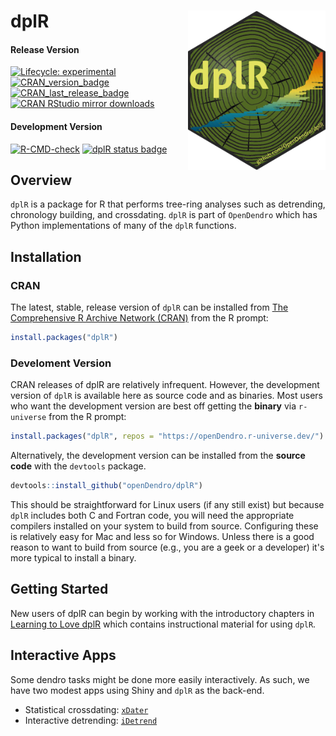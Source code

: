 
# dplR <img src="https://github.com/opendendro/dplR/blob/master/dplR_Sticker.png" width="220" align="right" />

<!-- badges: start -->
#### Release Version
[![Lifecycle: experimental](https://img.shields.io/badge/lifecycle-stable-green.svg)](https://lifecycle.r-lib.org/articles/stages.html#stable)
[![CRAN_version_badge](https://www.r-pkg.org/badges/version/dplR)](https://cran.r-project.org/package=dplR)
[![CRAN_last_release_badge](https://www.r-pkg.org/badges/last-release/dplR)](https://cran.r-project.org/package=dplR)
[![CRAN RStudio mirror downloads](https://cranlogs.r-pkg.org/badges/last-month/dplR?color=blue)](https://r-pkg.org/pkg/dplR)
#### Development Version
[![R-CMD-check](https://github.com/opendendro/dplR/workflows/R-CMD-check/badge.svg)](https://github.com/opendendro/dplR/actions)
[![dplR status badge](https://opendendro.r-universe.dev/badges/dplR)](https://opendendro.r-universe.dev)

<!-- badges: end -->
  
## Overview

`dplR` is a package for R that performs tree-ring analyses such as detrending, chronology building, and crossdating. `dplR` is part of `OpenDendro` which has Python implementations of many of the `dplR` functions. 

## Installation

### CRAN

The latest, stable, release version of `dplR` can be installed from [The Comprehensive R Archive Network (CRAN)](https://cran.r-project.org/) from the R prompt:

```R
install.packages("dplR")
```

### Develoment Version

CRAN releases of dplR are relatively infrequent. However, the development version of `dplR` is available here as source code and as binaries. Most users who want the development version are best off getting the **binary** via `r-universe` from the R prompt:

```R
install.packages("dplR", repos = "https://openDendro.r-universe.dev/")
```

Alternatively, the development version can be installed from the **source code** with the `devtools` package.

```R
devtools::install_github("openDendro/dplR")
```

This should be straightforward for Linux users (if any still exist) but because `dplR` includes both C and Fortran code, you will need the appropriate compilers installed on your system to build from source. Configuring these is relatively easy for Mac and less so for Windows. Unless there is a good reason to want to build from source (e.g., you are a geek or a developer) it's more typical to install a binary.

## Getting Started

New users of dplR can begin by working with the introductory chapters in [Learning to Love dplR](https://opendendro.github.io/dplR-workshop/) which contains instructional material for using `dplR`.

## Interactive Apps

Some dendro tasks might be done more easily interactively. As such, we have two modest apps using Shiny and `dplR` as the back-end.

* Statistical crossdating: [`xDater`](https://viz.datascience.arizona.edu/xDateR/)
* Interactive detrending: [`iDetrend`](https://viz.datascience.arizona.edu/iDetrend/)


